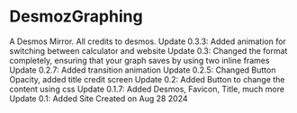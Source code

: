 # DesmozGraphing
A Desmos Mirror. All credits to desmos.
Update 0.3.3: Added animation for switching between calculator and website
Update 0.3: Changed the format completely, ensuring that your graph saves by using two inline frames
Update 0.2.7: Added transition animation
Update 0.2.5: Changed Button Opacity, added title credit screen
Update 0.2: Added Button to change the content using css
Update 0.1.7: Added Desmos, Favicon, Title, much more
Update 0.1: Added Site
Created on Aug 28 2024
